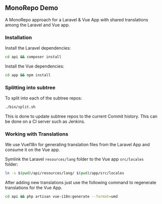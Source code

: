## MonoRepo Demo

A MonoRepo approach for a Laravel & Vue App with shared translations among
the Laravel and Vue app.

### Installation

Install the Laravel dependencies:

```bash
cd api && composer install
```

Install the Vue dependencies:

```bash
cd app && npm install
```

### Splitting into subtree

To split into each of the subtree repos:

```bash
./bin/split.sh
```

This is done to update subtree repos to the current Commit history.
This can be done on a CI server such as Jenkins.

### Working with Translations

We use VueI18n for generating translation files from the
Laravel App and consume it on the Vue app.

Symlink the Laravel ```resources/lang``` folder to the Vue app
```src/locales``` folder:

```bash
ln -s $(pwd)/api/resources/lang/ $(pwd)/app/src/locales
```

After adding new translations just use the following command to regenerate
translations for the Vue App.

```bash
cd api && php artisan vue-i18n:generate --format=umd
```
